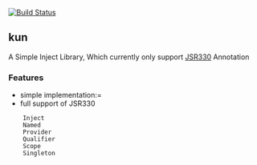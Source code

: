 [![Build Status](https://travis-ci.org/AngusLean/kun.svg?branch=master)](https://travis-ci.org/AngusLean/kun)


## kun
A Simple Inject Library, Which currently only support [JSR330](https://www.jcp.org/en/jsr/detail?id=330) Annotation


### Features
- simple implementation:=
- full support of JSR330
```aidl
    Inject
    Named
    Provider
    Qualifier
    Scope
    Singleton
```
